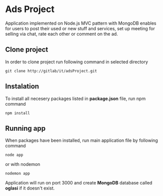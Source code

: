 # Ads Project
Application implemented on Node.js MVC pattern with MongoDB enables
for users to post their used or new stuff and services, set up meeting for selling via chat,
rate each other or comment on the ad.
## Clone project
In order to clone project run following command in selected directory
```
git clone http://gitlab/it/adsProject.git
```
## Instalation
To install all necesery packages listed in **package.json** file, run npm command
```
npm install 
```
## Running app
When packages have been installed, run main application file by following command
```
node app
```
or with nodemon
```
nodemon app
```
Application will run on port 3000 and create **MongoDB** database called **oglasi**
if it doesn't exist.
